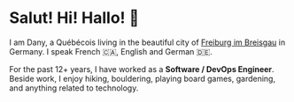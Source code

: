 # Salut! Hi! Hallo! 👋

I am Dany, a Québécois living in the beautiful city of [Freiburg im Breisgau](https://en.wikipedia.org/wiki/Freiburg_im_Breisgau) in Germany. I speak French 🇨🇦, English and German 🇩🇪.

For the past 12+ years, I have worked as a **Software / DevOps Engineer**. Beside work, I enjoy hiking, bouldering, playing board games, gardening, and anything related to technology.
